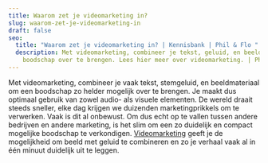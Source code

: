 ```yaml
---
title: Waarom zet je videomarketing in?
slug: waarom-zet-je-videomarketing-in
draft: false
seo:
  title: "Waarom zet je videomarketing in? | Kennisbank | Phil & Flo "
  description: Met videomarketing, combineer je tekst, geluid, en beeld om een
    boodschap over te brengen. Lees hier meer over videomarketing. | Phil & Flo
---
```

Met videomarketing, combineer je vaak tekst, stemgeluid, en beeldmateriaal om een boodschap zo helder mogelijk over te brengen. Je maakt dus optimaal gebruik van zowel audio- als visuele elementen. De wereld draait steeds sneller, elke dag krijgen we duizenden marketingprikkels om te verwerken. Vaak is dit al onbewust. Om dus echt op te vallen tussen andere bedrijven en andere marketing, is het slim om een zo duidelijk en compact mogelijke boodschap te verkondigen. [Videomarketing](https://www.philenflo.nl/oplossingen/videomarketing/) geeft je de mogelijkheid om beeld met geluid te combineren en zo je verhaal vaak al in één minuut duidelijk uit te leggen.